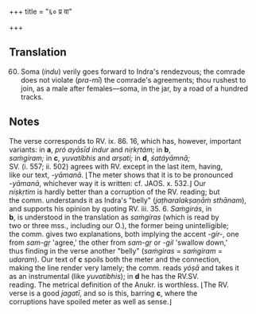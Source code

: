 +++
title = "६० प्र वा"

+++
## Translation
60. Soma (*índu*) verily goes forward to Indra's rendezvous; the comrade  
does not violate (*pra-mī*) the comrade's agreements; thou rushest to  
join, as a male after females—soma, in the jar, by a road of a hundred  
tracks.

## Notes
The verse corresponds to RV. ix. 86. 16, which has, however, important  
variants: in **a**, *pró ayāsīd índur* and *niṛkṛtám;* in **b**,  
*saṁgíram;* in **c**, *yuvatíbhis* and *arṣati;* in **d**, *śatáyāmnā;*  
SV. (i. 557; ii. 502) agrees with RV. except in the last item, having,  
like our text, *-yāmanā*. ⌊The meter shows that it is to be pronounced  
*-yāmanā*, whichever way it is written: cf. JAOS. x. 532.⌋ Our  
*níṣkṛtim* is hardly better than a corruption of the RV. reading; but  
the comm. understands it as Indra's "belly" (*jaṭharalakṣaṇāṁ sthānam*),  
and supports his opinion by quoting RV. iii. 35. 6. *Saṁgirás*, in  
**b**, is understood in the translation as *saṁgíras* (which is read by  
two or three mss., including our O.), the former being unintelligible;  
the comm. gives two explanations, both implying the accent *-gír-*, one  
from *sam-gṛ* 'agree,' the other from *sam-gṛ* or *-gil* 'swallow down,'  
thus finding in the verse another "belly" (*saṁgiras* = *saṁgiram* =  
*udaram*). Our text of **c** spoils both the meter and the connection,  
making the line render very lamely; the comm. reads *yóṣā* and takes it  
as an instrumental (like *yuvatíbhis*); in **d** he has the RV.SV.  
reading. The metrical definition of the Anukr. is worthless. ⌊The RV.  
verse is a good *jagatī*, and so is this, barring **c**, where the  
corruptions have spoiled meter as well as sense.⌋
